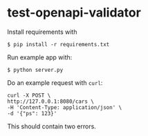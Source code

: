 # test-openapi-validator


Install requirements with
    
    $ pip install -r requirements.txt
    
Run example app with:

    $ python server.py
    
Do an example request with `curl`:

    curl -X POST \
    http://127.0.0.1:8080/cars \
    -H 'Content-Type: application/json' \
    -d '{"ps": 123}'
    
This should contain two errors.
